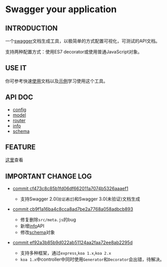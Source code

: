 # Swagger your application

## INTRODUCTION

一个[swagger](https://swagger.io)文档生成工具，以极简单的方式配置可视化，可测试的API文档。

支持两种配置方式：使用ES7 decorator或使用普通JavaScript对象。

## USE IT

你可参考快速[使用](/docs/start.md)文档以及[示例](/example)学习使用这个工具。

## API DOC
- [config](/docs/config.md)
- [model](/docs/model.md)
- [router](/docs/router.md)
- [info](/docs/info.md)
- [schema](/doc/schema.md)

## FEATURE

[这里](/docs/feature.md)查看

## IMPORTANT CHANGE LOG

- [commit cf473c8c85b1fd06df662011a7074b5326aaaef1](/commit/cf473c8c85b1fd06df662011a7074b5326aaaef1)
  - 支持Swagger 2.0(`验证通过`)和Swagger 3.0(未验证)文档生成

- [commit cb9f1a16ba4c8cca8ad7be2a7768a058adbcb893](/commit/cb9f1a16ba4c8cca8ad7be2a7768a058adbcb893)
  - 修复删除`src/meta.js`的bug
  - 新增[info](/docs/info.md)API
  - 修改[schema](/docs/schema.md)对象

- [commit ef92a3b85b9d022ab51124aa2faa72ee8ab2295d](/commit/ef92a3b85b9d022ab51124aa2faa72ee8ab2295d)
  - 支持多种框架，通过`express`,`koa 1.x`,`koa 2.x`
  - `koa 1.x`中controller中同时使用`Generator`和`Decorator`会出错，待解决。